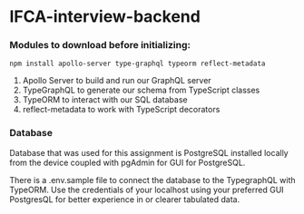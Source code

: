 # IFCA-interview-backend

### Modules to download before initializing:

```npm install apollo-server type-graphql typeorm reflect-metadata```

1. Apollo Server to build and run our GraphQL server
2. TypeGraphQL to generate our schema from TypeScript classes
3. TypeORM to interact with our SQL database
4. reflect-metadata to work with TypeScript decorators

### Database

Database that was used for this assignment is PostgreSQL installed locally from the device coupled with pgAdmin for GUI for PostgreSQL.

There is a .env.sample file to connect the database to the TypegraphQL with TypeORM. Use the credentials of your localhost using your preferred GUI PostgresQL for better experience in or clearer tabulated data. 
